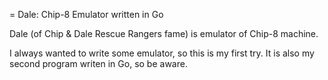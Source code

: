 = Dale: Chip-8 Emulator written in Go 

Dale (of Chip & Dale Rescue Rangers fame) is emulator of Chip-8 machine. 

I always wanted to write some emulator, so this is my first try. It is also my second program writen in Go, so be aware.

